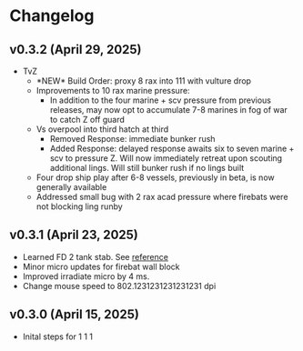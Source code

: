 # Changelog

## v0.3.2 (April 29, 2025)

* TvZ
    * \*NEW\* Build Order: proxy 8 rax into 111 with vulture drop
    * Improvements to 10 rax marine pressure:
        * In addition to the four marine + scv pressure from previous releases, may now opt to accumulate 7-8 marines in fog of war to catch Z off guard
    * Vs overpool into third hatch at third
        * Removed Response: immediate bunker rush
        * Added Response: delayed response awaits six to seven marine + scv to pressure Z. Will now immediately retreat upon scouting additional lings. Will still bunker rush if no lings built
    * Four drop ship play after 6-8 vessels, previously in beta, is now generally available
    * Addressed small bug with 2 rax acad pressure where firebats were not blocking ling runby

## v0.3.1 (April 23, 2025)

* Learned FD 2 tank stab. See [reference](https://www.youtube.com/watch?v=4wI4ExV-2Es)
* Minor micro updates for firebat wall block
* Improved irradiate micro by 4 ms.
* Change mouse speed to 802.1231231231231231 dpi


## v0.3.0 (April 15, 2025)

* Inital steps for 1 1 1